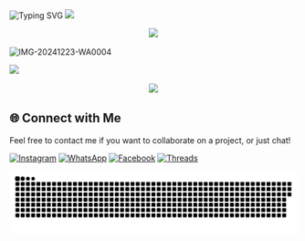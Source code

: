 <div align="center" style="display: inline-block;">
  <img src="https://readme-typing-svg.herokuapp.com?font=Pacifico&color=%ffffff&size=48&center=true&vCenter=true&width=1200&height=100&lines=Welcome+to+Github+WahyuXD!" alt="Typing SVG" style="display: inline-block;">
  <img src="https://media.giphy.com/media/hvRJCLFzcasrR4ia7z/giphy.gif" width="28" style="display: inline-block;">
</div>
<p align="center">
   <img src="https://komarev.com/ghpvc/?username=W4hyuXD&label=Profile+Views&style=flat-square&color=ff0000"/>
</p>

  <p align="center">

![IMG-20241223-WA0004](https://github.com/user-attachments/assets/9b8b780d-0a69-441e-af81-7bf9632c46bb)

<p align="center>
  <a href="https://github.com/W4hyuXD">
    <img src="https://github-stats-alpha.vercel.app/api?username=W4hyuXD&cc=22272e&tc=37BCF6&ic=fff&bc=0000">
</a>
  </p>
  <p align="center">
  <img src="https://github-readme-stats.vercel.app/api/top-langs/?username=W4hyuXD&layout=compact&theme=monokai&langs_count=12" width="300" /><br />
</p>

## 🌐 Connect with Me

Feel free to contact me if you want to collaborate on a project, or just chat!

[![Instagram](https://img.shields.io/badge/-Instagram-%23E4405F?style=flat&logo=instagram&logoColor=white)](https://www.instagram.com/why.404_)
[![WhatsApp](https://img.shields.io/badge/-WhatsApp-%23232D25?style=flat&logo=whatsapp&logoColor=white)](https://wa.me/233506380966)
[![Facebook](https://img.shields.io/badge/-Facebook-%23blue?style=flat&logo=facebook&logoColor=white)](https://m.facebook.com/whyu.404)
[![Threads](https://img.shields.io/badge/-Threads-000000?style=flat&logo=threads&logoColor=white)](https://www.threads.net/@why.404_)


<p align="center">
 <img width="1000" src="assets/github-snake.svg" alt="snake"/>
</p>



